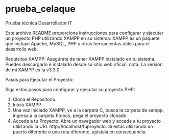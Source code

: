 # prueba_celaque
Prueba técnica Desarrollador IT

Este archivo README proporciona instrucciones para configurar y ejecutar un proyecto PHP utilizando XAMPP en su sistema. XAMPP es un paquete que incluye Apache, MySQL, PHP y otras herramientas útiles para el desarrollo web.

Requisitos
XAMPP: Asegúrate de tener XAMPP instalado en tu sistema. Puedes descargarlo e instalarlo desde su sitio web oficial.
nota: La versión de mi XAMPP es la v3.3.0

Pasos para Ejecutar el Proyecto:

Siga estos pasos para configurar y ejecutar su proyecto PHP:

1. Clona el Repositorio.
2. Inicia XAMPP
3. Una vez iniciado XAMPP, ve a la carpeta C, busca la carpeta de xampp, ingresa a la carpeta htdocs, pega el proyecto clonado.
4. Accede a tu Proyecto: Abre un navegador web y accede a tu proyecto utilizando la URL http://localhost/tuproyecto. Si estás utilizando un puerto diferente o una ruta diferente, ajústala en consecuencia.
